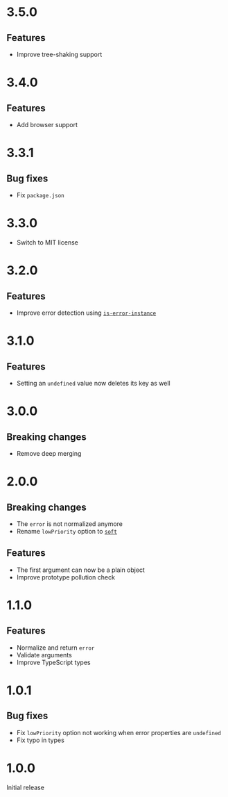 # 3.5.0

## Features

- Improve tree-shaking support

# 3.4.0

## Features

- Add browser support

# 3.3.1

## Bug fixes

- Fix `package.json`

# 3.3.0

- Switch to MIT license

# 3.2.0

## Features

- Improve error detection using
  [`is-error-instance`](https://github.com/ehmicky/is-error-instance)

# 3.1.0

## Features

- Setting an `undefined` value now deletes its key as well

# 3.0.0

## Breaking changes

- Remove deep merging

# 2.0.0

## Breaking changes

- The `error` is not normalized anymore
- Rename `lowPriority` option to [`soft`](README.md#soft)

## Features

- The first argument can now be a plain object
- Improve prototype pollution check

# 1.1.0

## Features

- Normalize and return `error`
- Validate arguments
- Improve TypeScript types

# 1.0.1

## Bug fixes

- Fix `lowPriority` option not working when error properties are `undefined`
- Fix typo in types

# 1.0.0

Initial release
